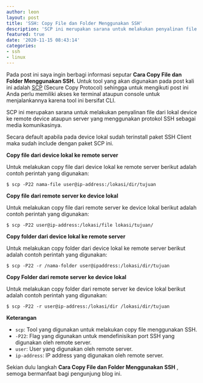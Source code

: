 ```yaml
---
author: leon
layout: post
title: 'SSH: Copy File dan Folder Menggunakan SSH'
description: 'SCP ini merupakan sarana untuk melakukan penyalinan file dari lokal device ke remote device ataupun server yang menggunakan protokol SSH sebagai media komunikasinya'
featured: true
date: '2020-11-15 08:43:14'
categories:
- ssh
- linux
---
```


Pada post ini saya ingin berbagi informasi seputar **Cara Copy File dan Folder Menggunakan SSH.** Untuk tool yang akan digunakan pada post kali ini adalah [SCP](https://en.wikipedia.org/wiki/Secure_copy_protocol) (Secure Copy Protocol) sehingga untuk mengikuti post ini Anda perlu memiliki akses ke terminal ataupun console untuk menjalankannya karena tool ini bersifat CLI.

SCP ini merupakan sarana untuk melakukan penyalinan file dari lokal device ke remote device ataupun server yang menggunakan protokol SSH sebagai media komunikasinya.

Secara default apabila pada device lokal sudah terinstall paket SSH Client maka sudah include dengan paket SCP ini.

**Copy file dari device lokal ke remote server**

Untuk melakukan copy file dari device lokal ke remote server berikut adalah contoh perintah yang digunakan:

<!--kg-card-begin: markdown-->

    $ scp -P22 nama-file user@ip-address:/lokasi/dir/tujuan

<!--kg-card-end: markdown-->

**Copy file dari remote server ke device lokal**

Untuk melakukan copy file dari remote server ke device lokal berikut adalah contoh perintah yang digunakan:

<!--kg-card-begin: markdown-->

    $ scp -P22 user@ip-address:/lokasi/file lokasi/tujuan/

<!--kg-card-end: markdown--><!--kg-card-begin: html--><script async src="https://pagead2.googlesyndication.com/pagead/js/adsbygoogle.js"></script><ins class="adsbygoogle" style="display:block; text-align:center;" data-ad-layout="in-article" data-ad-format="fluid" data-ad-client="ca-pub-1515372853161377" data-ad-slot="1986938311"></ins><script>
     (adsbygoogle = window.adsbygoogle || []).push({});
</script><!--kg-card-end: html-->

**Copy folder dari device lokal ke remote server**

Untuk melakukan copy folder dari device lokal ke remote server berikut adalah contoh perintah yang digunakan:

<!--kg-card-begin: markdown-->

    $ scp -P22 -r /nama-folder user@ipaddress:/lokasi/dir/tujuan

<!--kg-card-end: markdown-->

**Copy Folder dari remote server ke device lokal**

Untuk melakukan copy folder dari remote server ke device lokal berikut adalah contoh perintah yang digunakan:

<!--kg-card-begin: markdown-->

    $ scp -P22 -r user@ip-address:/lokasi/dir /lokasi/dir/tujuan

<!--kg-card-end: markdown-->

**Keterangan**

- `scp`: Tool yang digunakan untuk melakukan copy file menggunakan SSH.
- `-P22`: Flag yang digunakan untuk mendefinisikan port SSH yang digunakan oleh remote server.
- `user`: User yang digunakan oleh remote server.
- `ip-address`: IP address yang digunakan oleh remote server.

Sekian dulu langkah **Cara Copy File dan Folder Menggunakan SSH** , semoga bermanfaat bagi pengunjung blog ini.

